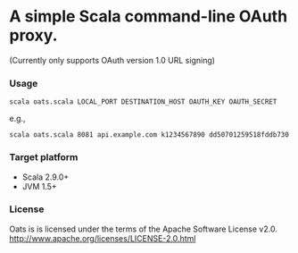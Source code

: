 A simple Scala command-line OAuth proxy.
=============================================================

(Currently only supports OAuth version 1.0 URL signing)

### Usage ###

    scala oats.scala LOCAL_PORT DESTINATION_HOST OAUTH_KEY OAUTH_SECRET

e.g.,

    scala oats.scala 8081 api.example.com k1234567890 dd50701259518fddb730

### Target platform ###

* Scala 2.9.0+
* JVM 1.5+

### License ###

Oats is is licensed under the terms of the Apache Software License v2.0.
<http://www.apache.org/licenses/LICENSE-2.0.html>
